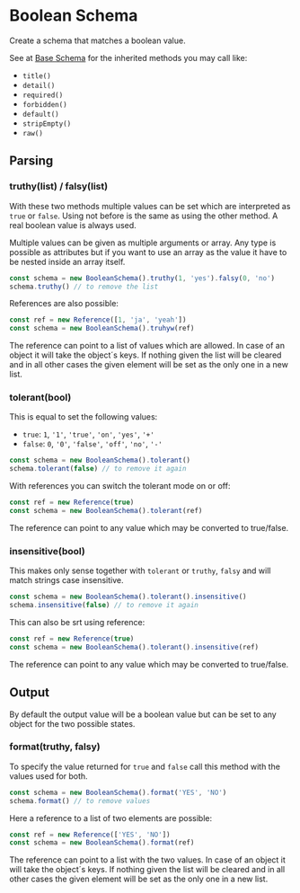 # Boolean Schema

Create a schema that matches a boolean value.

See at [Base Schema](base.md) for the inherited methods you may call like:
- `title()`
- `detail()`
- `required()`
- `forbidden()`
- `default()`
- `stripEmpty()`
- `raw()`

## Parsing

### truthy(list) / falsy(list)

With these two methods multiple values can be set which are interpreted as `true`
or `false`. Using not before is the same as using the other method.
A real boolean value is always used.

Multiple values can be given as multiple arguments or array. Any type is possible
as attributes but if you want to use an array as the value it have to be nested inside
an array itself.

```js
const schema = new BooleanSchema().truthy(1, 'yes').falsy(0, 'no')
schema.truthy() // to remove the list
```

References are also possible:

```js
const ref = new Reference([1, 'ja', 'yeah'])
const schema = new BooleanSchema().truhyw(ref)
```

The reference can point to a list of values which are allowed. In case of an object it will take the
object´s keys. If nothing given the list will be cleared and in all other cases the given element will
be set as the only one in a new list.

### tolerant(bool)

This is equal to set the following values:
- `true`:  `1`, `'1'`, `'true'`, `'on'`, `'yes'`, `'+'`
- `false`: `0`, `'0'`, `'false'`, `'off'`, `'no'`, `'-'`

```js
const schema = new BooleanSchema().tolerant()
schema.tolerant(false) // to remove it again
```

With references you can switch the tolerant mode on or off:

```js
const ref = new Reference(true)
const schema = new BooleanSchema().tolerant(ref)
```

The reference can point to any value which may be converted to true/false.

### insensitive(bool)

This makes only sense together with `tolerant` or `truthy`, `falsy` and will match
strings case insensitive.

```js
const schema = new BooleanSchema().tolerant().insensitive()
schema.insensitive(false) // to remove it again
```

This can also be srt using reference:

```js
const ref = new Reference(true)
const schema = new BooleanSchema().tolerant().insensitive(ref)
```

The reference can point to any value which may be converted to true/false.

## Output

By default the output value will be a boolean value but can be set to any object for the two
possible states.

### format(truthy, falsy)

To specify the value returned for `true` and `false` call this method with the
values used for both.

```js
const schema = new BooleanSchema().format('YES', 'NO')
schema.format() // to remove values
```

Here a reference to a list of two elements are possible:

```js
const ref = new Reference(['YES', 'NO'])
const schema = new BooleanSchema().format(ref)
```

The reference can point to a list with the two values. In case of an object it will take the
object´s keys. If nothing given the list will be cleared and in all other cases the given element will
be set as the only one in a new list.
